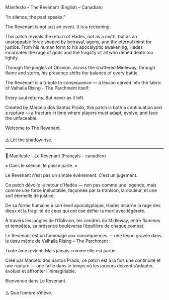Manifesto – The Revenant
(English – Canadian)

“In silence, the past speaks.”

The Revenant is not just an event. It is a reckoning.

This patch reveals the return of Hades, not as a myth, but as an unstoppable force shaped by betrayal, agony, and the eternal thirst for justice. From his human form to his apocalyptic awakening, Hades incarnates the rage of gods and the fragility of all who defied death too lightly.

Through the jungles of Oblivion, across the shattered Midleway, through flame and storm, his presence shifts the balance of every battle.

The Revenant is a tribute to consequence — a lesson carved into the fabric of Valhalla Rising – The Parchment itself:

Every soul returns. But never as it left.

Created by Marcelo dos Santos Prado, this patch is both a continuation and a rupture — a fracture in time where players must adapt, evolve, and face the unfaceable.

Welcome to The Revenant.

🜂 Let the shadow rise.


******************************************************************************************************************************************************************************

📜 Manifeste – Le Revenant
(Français – canadien)

« Dans le silence, le passé parle. »

Le Revenant n’est pas un simple événement. C’est un jugement.

Ce patch dévoile le retour d’Hadès — non pas comme une légende, mais comme une force inéluctable, façonnée par la trahison, la douleur, et une soif éternelle de justice.

De sa forme humaine à son éveil apocalyptique, Hadès incarne la rage des dieux et la fragilité de ceux qui ont osé défier la mort avec légèreté.

À travers les jungles de l’Oblivion, les cendres du Midleway, entre flammes et tempêtes, sa présence bouleverse l’équilibre de chaque combat.

Le Revenant est un hommage aux conséquences — une leçon gravée dans le tissu même de Valhalla Rising – The Parchment :

Toute âme revient. Mais jamais comme elle est partie.

Créé par Marcelo dos Santos Prado, ce patch est à la fois une continuité et une rupture — une faille dans le temps où les joueurs doivent s’adapter, évoluer et affronter l’inimaginable.

Bienvenue dans Le Revenant.

🜂 Que l’ombre s’élève.

